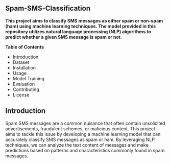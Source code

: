 ## Spam-SMS-Classification

**This project aims to classify SMS messages as either spam or non-spam (ham) using machine learning techniques. The model provided in this repository utilizes natural language processing (NLP) algorithms to predict whether a given SMS message is spam or not**.

**Table of Contents**
- Introduction
- Dataset
- Installation
- Usage
- Model Training
- Evaluation
- Contributing
- License

## Introduction
Spam SMS messages are a common nuisance that often contain unsolicited advertisements, fraudulent schemes, or malicious content. This project aims to tackle this issue by developing a machine learning model that can accurately classify SMS messages as spam or ham. By leveraging NLP techniques, we can analyze the text content of messages and make predictions based on patterns and characteristics commonly found in spam messages.
